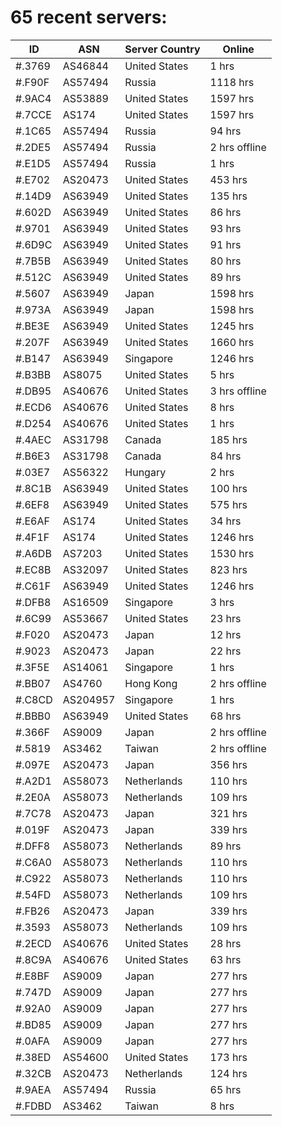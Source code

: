 # 65 recent servers:

| ID | ASN | Server Country | Online |
| ------ | ------ | ------ | ------ |
| #.3769 | AS46844 | United States | 1 hrs |
| #.F90F | AS57494 | Russia | 1118 hrs |
| #.9AC4 | AS53889 | United States | 1597 hrs |
| #.7CCE | AS174 | United States | 1597 hrs |
| #.1C65 | AS57494 | Russia | 94 hrs |
| #.2DE5 | AS57494 | Russia | 2 hrs offline |
| #.E1D5 | AS57494 | Russia | 1 hrs |
| #.E702 | AS20473 | United States | 453 hrs |
| #.14D9 | AS63949 | United States | 135 hrs |
| #.602D | AS63949 | United States | 86 hrs |
| #.9701 | AS63949 | United States | 93 hrs |
| #.6D9C | AS63949 | United States | 91 hrs |
| #.7B5B | AS63949 | United States | 80 hrs |
| #.512C | AS63949 | United States | 89 hrs |
| #.5607 | AS63949 | Japan | 1598 hrs |
| #.973A | AS63949 | Japan | 1598 hrs |
| #.BE3E | AS63949 | United States | 1245 hrs |
| #.207F | AS63949 | United States | 1660 hrs |
| #.B147 | AS63949 | Singapore | 1246 hrs |
| #.B3BB | AS8075 | United States | 5 hrs |
| #.DB95 | AS40676 | United States | 3 hrs offline |
| #.ECD6 | AS40676 | United States | 8 hrs |
| #.D254 | AS40676 | United States | 1 hrs |
| #.4AEC | AS31798 | Canada | 185 hrs |
| #.B6E3 | AS31798 | Canada | 84 hrs |
| #.03E7 | AS56322 | Hungary | 2 hrs |
| #.8C1B | AS63949 | United States | 100 hrs |
| #.6EF8 | AS63949 | United States | 575 hrs |
| #.E6AF | AS174 | United States | 34 hrs |
| #.4F1F | AS174 | United States | 1246 hrs |
| #.A6DB | AS7203 | United States | 1530 hrs |
| #.EC8B | AS32097 | United States | 823 hrs |
| #.C61F | AS63949 | United States | 1246 hrs |
| #.DFB8 | AS16509 | Singapore | 3 hrs |
| #.6C99 | AS53667 | United States | 23 hrs |
| #.F020 | AS20473 | Japan | 12 hrs |
| #.9023 | AS20473 | Japan | 22 hrs |
| #.3F5E | AS14061 | Singapore | 1 hrs |
| #.BB07 | AS4760 | Hong Kong | 2 hrs offline |
| #.C8CD | AS204957 | Singapore | 1 hrs |
| #.BBB0 | AS63949 | United States | 68 hrs |
| #.366F | AS9009 | Japan | 2 hrs offline |
| #.5819 | AS3462 | Taiwan | 2 hrs offline |
| #.097E | AS20473 | Japan | 356 hrs |
| #.A2D1 | AS58073 | Netherlands | 110 hrs |
| #.2E0A | AS58073 | Netherlands | 109 hrs |
| #.7C78 | AS20473 | Japan | 321 hrs |
| #.019F | AS20473 | Japan | 339 hrs |
| #.DFF8 | AS58073 | Netherlands | 89 hrs |
| #.C6A0 | AS58073 | Netherlands | 110 hrs |
| #.C922 | AS58073 | Netherlands | 110 hrs |
| #.54FD | AS58073 | Netherlands | 109 hrs |
| #.FB26 | AS20473 | Japan | 339 hrs |
| #.3593 | AS58073 | Netherlands | 109 hrs |
| #.2ECD | AS40676 | United States | 28 hrs |
| #.8C9A | AS40676 | United States | 63 hrs |
| #.E8BF | AS9009 | Japan | 277 hrs |
| #.747D | AS9009 | Japan | 277 hrs |
| #.92A0 | AS9009 | Japan | 277 hrs |
| #.BD85 | AS9009 | Japan | 277 hrs |
| #.0AFA | AS9009 | Japan | 277 hrs |
| #.38ED | AS54600 | United States | 173 hrs |
| #.32CB | AS20473 | Netherlands | 124 hrs |
| #.9AEA | AS57494 | Russia | 65 hrs |
| #.FDBD | AS3462 | Taiwan | 8 hrs |

